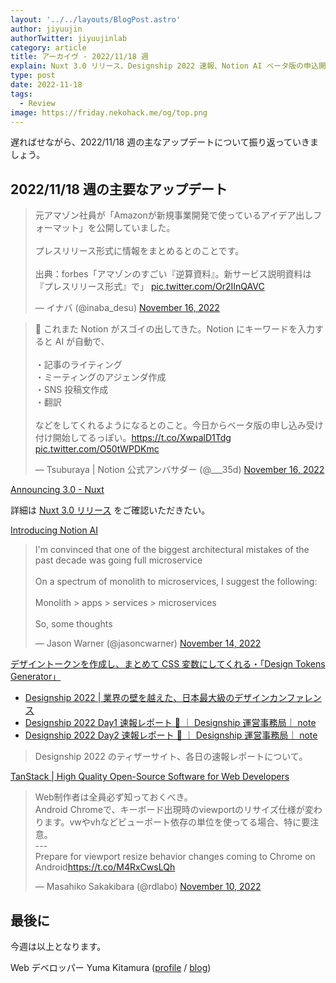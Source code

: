 ```yaml
---
layout: '../../layouts/BlogPost.astro'
author: jiyuujin
authorTwitter: jiyuujinlab
category: article
title: アーカイヴ - 2022/11/18 週
explain: Nuxt 3.0 リリース、Designship 2022 速報、Notion AI ベータ版の申込開始
type: post
date: 2022-11-18
tags:
  - Review
image: https://friday.nekohack.me/og/top.png
---
```


遅ればせながら、2022/11/18 週の主なアップデートについて振り返っていきましょう。

## 2022/11/18 週の主要なアップデート

<blockquote class="twitter-tweet"><p lang="ja" dir="ltr">元アマゾン社員が「Amazonが新規事業開発で使っているアイデア出しフォーマット」を公開していました。<br><br>プレスリリース形式に情報をまとめるとのことです。<br><br>出典：forbes「アマゾンのすごい『逆算資料』。新サービス説明資料は『プレスリリース形式』で」 <a href="https://t.co/Or2IInQAVC">pic.twitter.com/Or2IInQAVC</a></p>&mdash; イナバ (@inaba_desu) <a href="https://twitter.com/inaba_desu/status/1592762416454328320?ref_src=twsrc%5Etfw">November 16, 2022</a></blockquote> <script async src="https://platform.twitter.com/widgets.js" charset="utf-8"></script>

<blockquote class="twitter-tweet"><p lang="ja" dir="ltr">👀 これまた Notion がスゴイの出してきた。Notion にキーワードを入力すると AI が自動で、<br><br>・記事のライティング<br>・ミーティングのアジェンダ作成<br>・SNS 投稿文作成<br>・翻訳<br><br>などをしてくれるようになるとのこと。今日からベータ版の申し込み受け付け開始してるっぽい。<a href="https://t.co/XwpalD1Tdg">https://t.co/XwpalD1Tdg</a> <a href="https://t.co/O50tWPDKmc">pic.twitter.com/O50tWPDKmc</a></p>&mdash; Tsuburaya | Notion 公式アンバサダー (@___35d) <a href="https://twitter.com/___35d/status/1592893045137375233?ref_src=twsrc%5Etfw">November 16, 2022</a></blockquote> <script async src="https://platform.twitter.com/widgets.js" charset="utf-8"></script>

[Announcing 3.0 - Nuxt](https://nuxt.com/v3)

詳細は [Nuxt 3.0 リリース](https://github.com/nuxt/nuxt/releases/tag/v3.0.0) をご確認いただきたい。

[Introducing Notion AI](https://www.notion.so/product/ai)

<blockquote class="twitter-tweet"><p lang="en" dir="ltr">I&#39;m convinced that one of the biggest architectural mistakes of the past decade was going full microservice<br><br>On a spectrum of monolith to microservices, I suggest the following:<br><br>Monolith &gt; apps &gt; services &gt; microservices<br><br>So, some thoughts</p>&mdash; Jason Warner (@jasoncwarner) <a href="https://twitter.com/jasoncwarner/status/1592227285024636928?ref_src=twsrc%5Etfw">November 14, 2022</a></blockquote> <script async src="https://platform.twitter.com/widgets.js" charset="utf-8"></script>

[デザイントークンを作成し、まとめて CSS 変数にしてくれる・「Design Tokens Generator」](http://kachibito.net/useful-resource/design-tokens-generator)

- [Designship 2022 | 業界の壁を越えた、日本最大級のデザインカンファレンス](https://design-ship.jp/2022)
- [Designship 2022 Day1 速報レポート 🎉 ｜ Designship 運営事務局｜ note](https://note.com/designship_jp/n/n5497dfb651ef)
- [Designship 2022 Day2 速報レポート 🎉 ｜ Designship 運営事務局｜ note](https://note.com/designship_jp/n/n2758b84378fc)

> Designship 2022 のティザーサイト、各日の速報レポートについて。

[TanStack | High Quality Open-Source Software for Web Developers](https://tanstack.com/)

<blockquote class="twitter-tweet"><p lang="ja" dir="ltr">Web制作者は全員必ず知っておくべき。<br>Android Chromeで、キーボード出現時のviewportのリサイズ仕様が変わります。vwやvhなどビューポート依存の単位を使ってる場合、特に要注意。<br>---<br>Prepare for viewport resize behavior changes coming to Chrome on Android<a href="https://t.co/M4RxCwsLQh">https://t.co/M4RxCwsLQh</a></p>&mdash; Masahiko Sakakibara (@rdlabo) <a href="https://twitter.com/rdlabo/status/1590512000446386176?ref_src=twsrc%5Etfw">November 10, 2022</a></blockquote> <script async src="https://platform.twitter.com/widgets.js" charset="utf-8"></script>

## 最後に

今週は以上となります。

Web デベロッパー Yuma Kitamura ([profile](https://yuma-kitamura.nekohack.me/) / [blog](https://blog.nekohack.me/))
